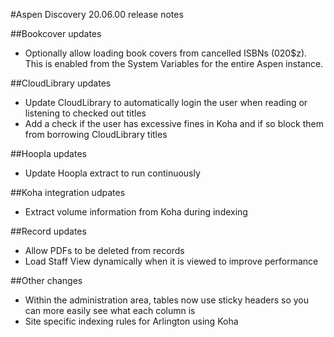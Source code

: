 #Aspen Discovery 20.06.00 release notes

##Bookcover updates
- Optionally allow loading book covers from cancelled ISBNs (020$z).  This is enabled from the System Variables for the entire Aspen instance. 

##CloudLibrary updates
- Update CloudLibrary to automatically login the user when reading or listening to checked out titles 
- Add a check if the user has excessive fines in Koha and if so block them from borrowing CloudLibrary titles

##Hoopla updates
- Update Hoopla extract to run continuously

##Koha integration udpates
- Extract volume information from Koha during indexing

##Record updates
- Allow PDFs to be deleted from records
- Load Staff View dynamically when it is viewed to improve performance

##Other changes
- Within the administration area, tables now use sticky headers so you can more easily see what each column is
- Site specific indexing rules for Arlington using Koha